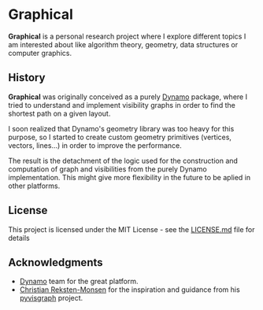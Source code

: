 ﻿# Graphical

**Graphical** is a personal research project where I explore different topics I am interested about like algorithm theory, geometry, data structures or computer graphics.


## History

**Graphical** was originally conceived as a purely [Dynamo](https://github.com/DynamoDS) package, where I tried to understand and implement visibility graphs in order to find the shortest path on a given layout.

I soon realized that Dynamo's geometry library was too heavy for this purpose, so I started to create custom geometry primitives (vertices, vectors, lines...) in order to improve the performance. 

The result is the detachment of the logic used for the construction and computation of graph and visibilities from the purely Dynamo implementation. This might give more flexibility in the future to be aplied in other platforms.

## License

This project is licensed under the MIT License - see the [LICENSE.md](LICENSE.md) file for details

## Acknowledgments

* [Dynamo](https://github.com/DynamoDS) team for the great platform.
* [Christian Reksten-Monsen](https://github.com/TaipanRex) for the inspiration and guidance from his [pyvisgraph](https://github.com/TaipanRex/pyvisgraph) project.


